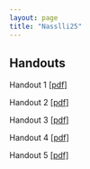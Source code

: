 ```yaml
---
layout: page
title: "Nasslli25"
---
```


## Handouts
Handout 1 [\[pdf\]](nasals/01.count-mass-nassli25.pdf)

Handout 2 [\[pdf\]](nasals/02.unmarked-marked-nassli25.pdf)

Handout 3 [\[pdf\]](nasals/03.plurals-nassli25.pdf)

Handout 4 [\[pdf\]](nasals/04.numerals-nassli25.pdf)

Handout 5 [\[pdf\]](nasals/05.measure-words-nassli25.pdf)
